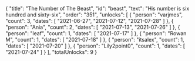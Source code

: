 {
  "title": "The Number of The Beast",
  "id": "beast",
  "text": "His number is six hundred and sixty-six",
  "order": "351",
  "unlocks": [
    {
      "person": "varjmes",
      "count": 3,
      "dates": [
        "2021-06-27",
        "2021-07-12",
        "2021-07-28"
      ]
    },
    {
      "person": "Ania",
      "count": 2,
      "dates": [
        "2021-07-13",
        "2021-07-26"
      ]
    },
    {
      "person": "leaf",
      "count": 1,
      "dates": [
        "2021-07-17"
      ]
    },
    {
      "person": "Rowan M",
      "count": 1,
      "dates": [
        "2021-07-18"
      ]
    },
    {
      "person": "itsalex",
      "count": 1,
      "dates": [
        "2021-07-20"
      ]
    },
    {
      "person": "Lily2point0",
      "count": 1,
      "dates": [
        "2021-07-24"
      ]
    }
  ],
  "totalUnlocks": 9
}